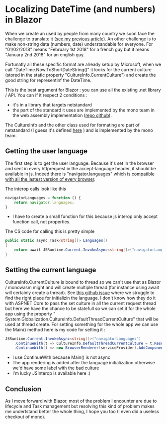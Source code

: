 # Localizing DateTime (and numbers) in Blazor

When we create an used by people from many country we soon face the challenge to translate it ([see my previous article](https://remibou.github.io/I18n-with-Blazor-and-ASPNET-Core/)). An other challenge is to make non-string data (numbers, date) understandable for everyone. For "01/02/2018" means "February 1st 2018" for a french guy but it means "January 2nd 2018" for an english guy.

Fortunatly all these specific format are already setup by Microsoft, when we call "DateTime.Now.ToShortDateString()" it looks for the current culture (stored in the static property "CultureInfo.CurrentCulture") and create the good string for representinf the DateTime.

This is the best argument for Blazor : you can use all the existing .net library / API. You can if it respect 2 conditions :
- it's in a library that targets netstandard 
- the part of the standard it uses are implemented by the mono team in the web assembly implementation ([repo github](https://github.com/mono/mono)).

The CultureInfo and the other class used for formating are part of netstandard (I guess it's defined [here](https://github.com/dotnet/standard/blob/master/netstandard/ref/System.Globalization.cs) ) and is implemented by the mono team.

## Getting the user language

The first step is to get the user language. Because it's set in the browser and sent in every httprequest in the accept-language header, it should be available in js. Indeed there is "navigator.languages" which is [compatible with all the lastest version of every browser](https://developer.mozilla.org/en-US/docs/Web/API/NavigatorLanguage/languages#Browser_compatibility).

The interop calls look like this

```js
navigatorLanguages = function () {
    return navigator.languages;
}
```

- I have to create a small function for this because js interop only accept function call, not properties.

The CS code for calling this is pretty simple

```cs
public static async Task<string[]> Languages()
{
    return await JSRuntime.Current.InvokeAsync<string[]>("navigatorLanguages");
}
```

## Setting the current language

CultureInfo.CurrentCulture is bound to thread so we can't use that as Blazor / monowasm might and will create multiple thread (for instance using await will certainly create a thread). See [this github issue](https://github.com/aspnet/Blazor/issues/1056) where we struggle to find the right place for initializin the language. I don't know how they do it with ASPNET Core to pass the set culture in all the current request thread but here we have the chance to be statefull so we can set it for the whole app using the property " System.Globalization.CultureInfo.DefaultThreadCurrentCulture" that will be used at thread create. For setting something for the whole app we can use the Main() method here is my code for setting it :

```cs
JSRuntime.Current.InvokeAsync<string[]>("navigatorLanguages")
    .ContinueWith(t => CultureInfo.DefaultThreadCurrentCulture = t.Result.Select(c => CultureInfo.GetCultureInfo(c)).FirstOrDefault())
    .ContinueWith(t => new BrowserRenderer(serviceProvider).AddComponent<App>("app")) ;
```

- I use ContinueWith because Main() is not async
- The app rendering is added after the language initialization otherwise we'd have some label with the bad culture
- I'm lucky JSInterop is available here :)

## Conclusion 

As I move forward with Blazor, most of the problem I encounter are due to lifecycle and Task management but resolving this kind of problem makes me undertstand better the whole thing, I hope you too (I even did a useless checkout of mono).

